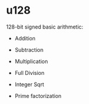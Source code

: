 # u128

128-bit signed basic arithmetic:

* Addition

* Subtraction

* Multiplication

* Full Division

* Integer Sqrt

* Prime factorization
